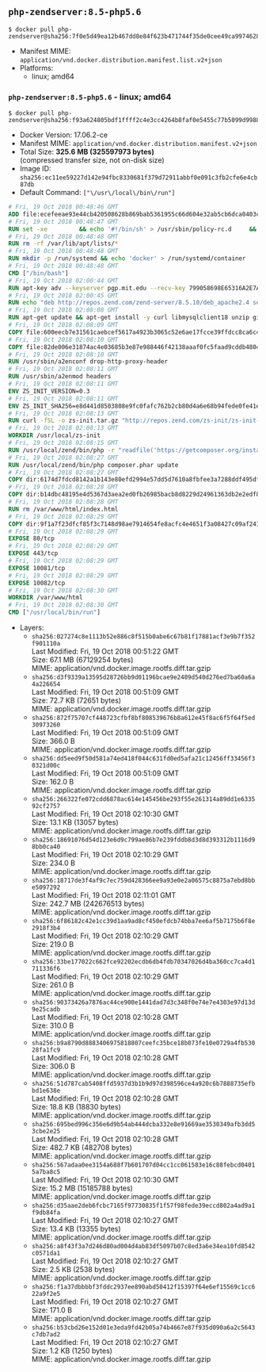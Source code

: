 ## `php-zendserver:8.5-php5.6`

```console
$ docker pull php-zendserver@sha256:7f0e5d49ea12b467dd8e84f623b471744f35de0cee49ca99746283fb55d2abbc
```

-	Manifest MIME: `application/vnd.docker.distribution.manifest.list.v2+json`
-	Platforms:
	-	linux; amd64

### `php-zendserver:8.5-php5.6` - linux; amd64

```console
$ docker pull php-zendserver@sha256:f93a624805bdf1ffff2c4e3cc4264b8faf0e5455c77b5099d99886eacadf48fc
```

-	Docker Version: 17.06.2-ce
-	Manifest MIME: `application/vnd.docker.distribution.manifest.v2+json`
-	Total Size: **325.6 MB (325597973 bytes)**  
	(compressed transfer size, not on-disk size)
-	Image ID: `sha256:ec11ee59227d142e94fbc8330681f379d72911abbf0e091c3fb2cfe6e4cb87db`
-	Default Command: `["\/usr\/local\/bin\/run"]`

```dockerfile
# Fri, 19 Oct 2018 00:48:46 GMT
ADD file:ecefeeae93e44cb420508628b869bab5361955c66d604e32ab5cb6dca0403c1c in / 
# Fri, 19 Oct 2018 00:48:47 GMT
RUN set -xe 		&& echo '#!/bin/sh' > /usr/sbin/policy-rc.d 	&& echo 'exit 101' >> /usr/sbin/policy-rc.d 	&& chmod +x /usr/sbin/policy-rc.d 		&& dpkg-divert --local --rename --add /sbin/initctl 	&& cp -a /usr/sbin/policy-rc.d /sbin/initctl 	&& sed -i 's/^exit.*/exit 0/' /sbin/initctl 		&& echo 'force-unsafe-io' > /etc/dpkg/dpkg.cfg.d/docker-apt-speedup 		&& echo 'DPkg::Post-Invoke { "rm -f /var/cache/apt/archives/*.deb /var/cache/apt/archives/partial/*.deb /var/cache/apt/*.bin || true"; };' > /etc/apt/apt.conf.d/docker-clean 	&& echo 'APT::Update::Post-Invoke { "rm -f /var/cache/apt/archives/*.deb /var/cache/apt/archives/partial/*.deb /var/cache/apt/*.bin || true"; };' >> /etc/apt/apt.conf.d/docker-clean 	&& echo 'Dir::Cache::pkgcache ""; Dir::Cache::srcpkgcache "";' >> /etc/apt/apt.conf.d/docker-clean 		&& echo 'Acquire::Languages "none";' > /etc/apt/apt.conf.d/docker-no-languages 		&& echo 'Acquire::GzipIndexes "true"; Acquire::CompressionTypes::Order:: "gz";' > /etc/apt/apt.conf.d/docker-gzip-indexes 		&& echo 'Apt::AutoRemove::SuggestsImportant "false";' > /etc/apt/apt.conf.d/docker-autoremove-suggests
# Fri, 19 Oct 2018 00:48:48 GMT
RUN rm -rf /var/lib/apt/lists/*
# Fri, 19 Oct 2018 00:48:48 GMT
RUN mkdir -p /run/systemd && echo 'docker' > /run/systemd/container
# Fri, 19 Oct 2018 00:48:48 GMT
CMD ["/bin/bash"]
# Fri, 19 Oct 2018 02:00:44 GMT
RUN apt-key adv --keyserver pgp.mit.edu --recv-key 799058698E65316A2E7A4FF42EAE1437F7D2C623
# Fri, 19 Oct 2018 02:00:45 GMT
RUN echo "deb http://repos.zend.com/zend-server/8.5.10/deb_apache2.4 server non-free" >> /etc/apt/sources.list.d/zend-server.list
# Fri, 19 Oct 2018 02:08:08 GMT
RUN apt-get update && apt-get install -y curl libmysqlclient18 unzip git zend-server-php-5.6=8.5.10+b798 && /usr/local/zend/bin/zendctl.sh stop
# Fri, 19 Oct 2018 02:08:09 GMT
COPY file:600eecb7e31561caebcef5617a4923b3065c52e6ae17fcce39ffdcc8ca6c41db in /etc/ 
# Fri, 19 Oct 2018 02:08:10 GMT
COPY file:82de006e31874ac4e03685b3e87e988446f42138aaaf0fc5faad9cddb48040ba in /etc/apache2/conf-available 
# Fri, 19 Oct 2018 02:08:10 GMT
RUN /usr/sbin/a2enconf drop-http-proxy-header
# Fri, 19 Oct 2018 02:08:11 GMT
RUN /usr/sbin/a2enmod headers
# Fri, 19 Oct 2018 02:08:11 GMT
ENV ZS_INIT_VERSION=0.3
# Fri, 19 Oct 2018 02:08:11 GMT
ENV ZS_INIT_SHA256=e8d441d8503808e9fc0fafc762b2cb80d4a6e68b94fede0fe41efdeac10800cb
# Fri, 19 Oct 2018 02:08:13 GMT
RUN curl -fSL -o zs-init.tar.gz "http://repos.zend.com/zs-init/zs-init-docker-${ZS_INIT_VERSION}.tar.gz"     && echo "${ZS_INIT_SHA256} *zs-init.tar.gz" | sha256sum -c -     && mkdir /usr/local/zs-init     && tar xzf zs-init.tar.gz --strip-components=1 -C /usr/local/zs-init     && rm zs-init.tar.gz
# Fri, 19 Oct 2018 02:08:13 GMT
WORKDIR /usr/local/zs-init
# Fri, 19 Oct 2018 02:08:15 GMT
RUN /usr/local/zend/bin/php -r "readfile('https://getcomposer.org/installer');" | /usr/local/zend/bin/php
# Fri, 19 Oct 2018 02:08:27 GMT
RUN /usr/local/zend/bin/php composer.phar update
# Fri, 19 Oct 2018 02:08:27 GMT
COPY dir:6174d7fdcd8142a1b143e80efd2994e57dd5d7610a8fbfee3a7288ddf495dfdf in /usr/local/bin 
# Fri, 19 Oct 2018 02:08:28 GMT
COPY dir:b14dbc48195e4d5367d3aea2ed0fb26985bacb8d8229d24961363db2e2edf8f0 in /usr/local/zend/var/plugins/ 
# Fri, 19 Oct 2018 02:08:28 GMT
RUN rm /var/www/html/index.html
# Fri, 19 Oct 2018 02:08:29 GMT
COPY dir:9f1a7f23dfcf85f3c7148d98ae7914654fe8acfc4e4651f3a08427c09af24198 in /var/www/html 
# Fri, 19 Oct 2018 02:08:29 GMT
EXPOSE 80/tcp
# Fri, 19 Oct 2018 02:08:29 GMT
EXPOSE 443/tcp
# Fri, 19 Oct 2018 02:08:29 GMT
EXPOSE 10081/tcp
# Fri, 19 Oct 2018 02:08:29 GMT
EXPOSE 10082/tcp
# Fri, 19 Oct 2018 02:08:30 GMT
WORKDIR /var/www/html
# Fri, 19 Oct 2018 02:08:30 GMT
CMD ["/usr/local/bin/run"]
```

-	Layers:
	-	`sha256:027274c8e1113b52e886c8f515b0abe6c67b81f17881acf3e9b7f352f901110a`  
		Last Modified: Fri, 19 Oct 2018 00:51:22 GMT  
		Size: 67.1 MB (67129254 bytes)  
		MIME: application/vnd.docker.image.rootfs.diff.tar.gzip
	-	`sha256:d3f9339a13595d28726bb9d01196bcae9e2409d540d276ed7ba60a6a4a226654`  
		Last Modified: Fri, 19 Oct 2018 00:51:09 GMT  
		Size: 72.7 KB (72651 bytes)  
		MIME: application/vnd.docker.image.rootfs.diff.tar.gzip
	-	`sha256:872f75707cf448723cfbf8bf808539676b8a612e45f8ac6f5f64f5ed30973260`  
		Last Modified: Fri, 19 Oct 2018 00:51:09 GMT  
		Size: 366.0 B  
		MIME: application/vnd.docker.image.rootfs.diff.tar.gzip
	-	`sha256:dd5eed9f50d581a74ed418f044c631fd0ed5afa21c12456ff33456f30321d00c`  
		Last Modified: Fri, 19 Oct 2018 00:51:09 GMT  
		Size: 162.0 B  
		MIME: application/vnd.docker.image.rootfs.diff.tar.gzip
	-	`sha256:266322fe072cdd6878ac614e145456be293f55e261314a89dd1e633592cf2757`  
		Last Modified: Fri, 19 Oct 2018 02:10:30 GMT  
		Size: 13.1 KB (13057 bytes)  
		MIME: application/vnd.docker.image.rootfs.diff.tar.gzip
	-	`sha256:18691076d54d123e6d9c799ae86b7e239fddb8d3d8d393312b1116d98bb0ca40`  
		Last Modified: Fri, 19 Oct 2018 02:10:29 GMT  
		Size: 234.0 B  
		MIME: application/vnd.docker.image.rootfs.diff.tar.gzip
	-	`sha256:18717de3f4af9c7ec759d428366ee9a93e0e2a06575c8875a7ebd8bbe5097292`  
		Last Modified: Fri, 19 Oct 2018 02:11:01 GMT  
		Size: 242.7 MB (242676513 bytes)  
		MIME: application/vnd.docker.image.rootfs.diff.tar.gzip
	-	`sha256:6f86182c42e1cc39d1aa9ad8cf450efdcb74bba7ee6af5b7175b6f8e2918f3b4`  
		Last Modified: Fri, 19 Oct 2018 02:10:29 GMT  
		Size: 219.0 B  
		MIME: application/vnd.docker.image.rootfs.diff.tar.gzip
	-	`sha256:33be177022c662fce92202ecdb6db4fdb70347026d4ba360cc7ca4d1711336f6`  
		Last Modified: Fri, 19 Oct 2018 02:10:29 GMT  
		Size: 261.0 B  
		MIME: application/vnd.docker.image.rootfs.diff.tar.gzip
	-	`sha256:90373426a7876ac44ce900e1441dad7d3c348f0e74e7e4303e97d13d9e25cadb`  
		Last Modified: Fri, 19 Oct 2018 02:10:28 GMT  
		Size: 310.0 B  
		MIME: application/vnd.docker.image.rootfs.diff.tar.gzip
	-	`sha256:b9a8790d8883406975818807ceefc35bce18b073fe10e0729a4fb53028fa1fc9`  
		Last Modified: Fri, 19 Oct 2018 02:10:28 GMT  
		Size: 306.0 B  
		MIME: application/vnd.docker.image.rootfs.diff.tar.gzip
	-	`sha256:51d787cab5408ffd5937d3b1b9d97d398596ce4a920c6b7888735efbbd1e638e`  
		Last Modified: Fri, 19 Oct 2018 02:10:28 GMT  
		Size: 18.8 KB (18830 bytes)  
		MIME: application/vnd.docker.image.rootfs.diff.tar.gzip
	-	`sha256:695bed996c356e6d9b54ab444dcba332e8e91669ae3530349afb3dd53cbe2e25`  
		Last Modified: Fri, 19 Oct 2018 02:10:28 GMT  
		Size: 482.7 KB (482708 bytes)  
		MIME: application/vnd.docker.image.rootfs.diff.tar.gzip
	-	`sha256:567adaa0ee3154a688f7b601707d04cc1cc061583e16c88febcd04015a7ba8c5`  
		Last Modified: Fri, 19 Oct 2018 02:10:30 GMT  
		Size: 15.2 MB (15185788 bytes)  
		MIME: application/vnd.docker.image.rootfs.diff.tar.gzip
	-	`sha256:d35aae2deb6fcbc7165f97730835f1f57f98fede39eccd802a4ad9a1f9db84fa`  
		Last Modified: Fri, 19 Oct 2018 02:10:27 GMT  
		Size: 13.4 KB (13355 bytes)  
		MIME: application/vnd.docker.image.rootfs.diff.tar.gzip
	-	`sha256:a8f43f3a7d246d80ad004d4ab83df5097b07c8ed3a6e34ea10fd8542c0571da1`  
		Last Modified: Fri, 19 Oct 2018 02:10:27 GMT  
		Size: 2.5 KB (2538 bytes)  
		MIME: application/vnd.docker.image.rootfs.diff.tar.gzip
	-	`sha256:f1a37dbbbbf3fddc2937ee890abd50412f15397f64e6ef15569c1cc622a9f2e5`  
		Last Modified: Fri, 19 Oct 2018 02:10:27 GMT  
		Size: 171.0 B  
		MIME: application/vnd.docker.image.rootfs.diff.tar.gzip
	-	`sha256:b53cbd26e152d01e3eda9fd42b05a74b4667e87f935d090a6a2c5643c7db7ad2`  
		Last Modified: Fri, 19 Oct 2018 02:10:27 GMT  
		Size: 1.2 KB (1250 bytes)  
		MIME: application/vnd.docker.image.rootfs.diff.tar.gzip

